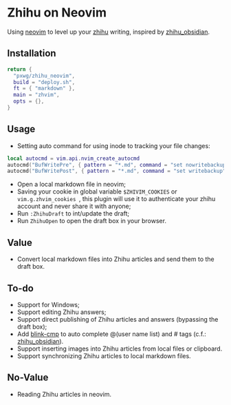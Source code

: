 # Zhihu on Neovim

Using [neovim](https://github.com/neovim/neovim) to level up your [zhihu](https://www.zhihu.com/) writing, inspired by [zhihu_obsidian](https://github.com/dongguaguaguagua/zhihu_obsidian).

## Installation
```lua
return {
  "pxwg/zhihu_neovim",
  build = "deploy.sh",
  ft = { "markdown" },
  main = "zhvim",
  opts = {},
}
```

## Usage

- Setting auto command for using inode to tracking your file changes:
```lua
local autocmd = vim.api.nvim_create_autocmd
autocmd("BufWritePre", { pattern = "*.md", command = "set nowritebackup" })
autocmd("BufWritePost", { pattern = "*.md", command = "set writebackup" })
``` 
- Open a local markdown file in neovim;
- Saving your cookie in global variable `$ZHIVIM_COOKIES` or `vim.g.zhvim_cookies `, this plugin will use it to authenticate your zhihu account and never share it with anyone;
- Run `:ZhihuDraft` to int/update the draft;
- Run `ZhihuOpen` to open the draft box in your browser.

## Value
- Convert local markdown files into Zhihu articles and send them to the draft box.

## To-do
- Support for Windows;
- Support editing Zhihu answers;
- Support direct publishing of Zhihu articles and answers (bypassing the draft box);
- Add [blink-cmp](https://github.com/Saghen/blink.cmp) to auto complete @(user name list) and # tags (c.f.: [zhihu_obsidian](https://github.com/dongguaguaguagua/zhihu_obsidian)).
- Support inserting images into Zhihu articles from local files or clipboard.
- Support synchronizing Zhihu articles to local markdown files.

## No-Value
- Reading Zhihu articles in neovim.
